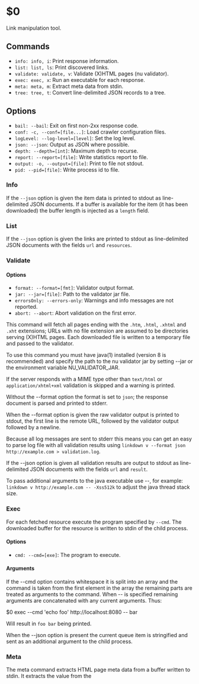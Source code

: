 $0
==

Link manipulation tool.

## Commands

* `info: info, i`: Print response information.
* `list: list, ls`: Print discovered links.
* `validate: validate, v`: Validate (X)HTML pages (nu validator).
* `exec: exec, x`: Run an executable for each response.
* `meta: meta, m`: Extract meta data from stdin.
* `tree: tree, t`: Convert line-delimited JSON records to a tree.

## Options

* `bail: --bail`: Exit on first non-2xx response code.
* `conf: -c, --conf=[file...]`: Load crawler configuration files.
* `logLevel: --log-level=[level]`: Set the log level.
* `json: --json`: Output as JSON where possible.
* `depth: --depth=[int]`: Maximum depth to recurse.
* `report: --report=[file]`: Write statistics report to file.
* `output: -o, --output=[file]`: Print to file not stdout.
* `pid: --pid=[file]`: Write process id to file.

### Info

If the `--json` option is given the item data is printed to stdout as line-delimited JSON documents. If a buffer is available for the item (it has been downloaded) the buffer length is injected as a `length` field.

### List

If the `--json` option is given the links are printed to stdout as line-delimited JSON documents with the fields `url` and `resources`.

### Validate

#### Options

* `format: --format=[fmt]`: Validator output format.
* `jar: --jar=[file]`: Path to the validator jar file.
* `errorsOnly: --errors-only`: Warnings and info messages are not reported.
* `abort: --abort`: Abort validation on the first error.

This command will fetch all pages ending with the `.htm`, `.html`, `.xhtml` and `.xht` extensions; URLs with no file extension are assumed to be directories serving (X)HTML pages. Each downloaded file is written to a temporary file and passed to the validator.

To use this command you must have java(1) installed (version 8 is recommended) and specify the path to the nu validator jar by setting --jar or the environment variable NU_VALIDATOR_JAR.

If the server responds with a MIME type other than `text/html` or `application/xhtml+xml` validation is skipped and a warning is printed.

Without the --format option the format is set to `json`; the response document is parsed and printed to stderr.

When the --format option is given the raw validator output is printed to stdout, the first line is the remote URL, followed by the validator output followed by a newline.

Because all log messages are sent to stderr this means you can get an easy to parse log file with all validation results using `linkdown v --format json http://example.com > validation.log`.

If the --json option is given all validation results are output to stdout as line-delimited JSON documents with the fields `url` and `result`.

To pass additional arguments to the java executable use --, for example: `linkdown v http://example.com -- -Xss512k` to adjust the java thread stack size.

### Exec

For each fetched resource execute the program specified by `--cmd`. The downloaded buffer for the resource is written to stdin of the child process.

#### Options

* `cmd: --cmd=[exe]`: The program to execute.

#### Arguments

If the --cmd option contains whitespace it is split into an array and the command is taken from the first element in the array the remaining parts are treated as arguments to the command. When -- is specified remaining arguments are concatenated with any current arguments. Thus:

$0 exec --cmd 'echo foo' http://localhost:8080 -- bar

Will result in `foo bar` being printed.

When the --json option is present the current queue item is stringified and sent as an additional argument to the child process.

### Meta

The meta command extracts HTML page meta data from a buffer written to stdin. It extracts the value from the <title> element and any <meta> tags in the input buffer.

Typically this is used in combination with the exec command.

It prints to stdout a JSON document containing the meta data. When a JSON document is passed as an argument the meta data is injected into the input document.

#### Example

Without the --json option to the exec command a simple document is printed.

```
$0 exec http://localhost:8080/meta --cmd 'ldn meta'
```

Outputs:

```
{
  "meta": {
    "title": "Meta Page",
    "description": "Meta Test",
    "keywords": "meta, link, http, linkdown"
  }
}
```

When the --json option is given to exec a more complete document is printed.

```
$0 exec http://localhost:8080/meta --cmd 'ldn meta' --json
```

Outputs:

```
{
  "url": "http://localhost:8080/meta",
  "protocol": "http",
  "host": "localhost",
  "port": 8080,
  "path": "/meta",
  "depth": 1,
  "fetched": true,
  "status": "downloaded",
  "stateData": {
    "requestLatency": 21,
    "requestTime": 28,
    "contentLength": 278,
    "contentType": "text/html; charset=utf-8",
    "code": 200,
    "headers": {
      "content-type": "text/html; charset=utf-8",
      "content-length": "278",
      "etag": "W/\"116-XLd4QBoQli2+6XLPb3Hinw\"",
      "date": "Wed, 17 Feb 2016 15:02:57 GMT",
      "connection": "close"
    },
    "downloadTime": 7,
    "actualDataSize": 278,
    "sentIncorrectSize": false
  },
  "meta": {
    "title": "Meta Page",
    "description": "Meta Test",
    "keywords": "meta, link, http, linkdown"
  }
}
```

#### See

linkdown-exec(1)

### Tree

Reads line-delimited JSON records on stdin and parses the records into a tree structure representing the requests. Designed to be used in conjunction with `meta` so that meta data may be injected into each request before converting to the tree structure.

The tree structure may then be used to generate a sitemap. Output is keyed by fully qualified host name to allow for the scenario when a crawl resolves to multiple hosts.

Be careful with this command, it needs to buffer all the records into memory in order to be able to create the tree structure correctly and also needs to parse each JSON record as well as stringify when printing to stdout. For small to medium size sites this should not be a problem but if you input data for a huge site the process will hang and you may even run out of memory.

#### Options

* `prettyPrint: --pretty-print`: Pretty print the JSON output.
* `hierarchy: --archy, --hierarchy`: Print tree hierarchy.
* `labels: --labels, --path-labels`: Print hierarchy tree labels as the path name.

By default this command will print a JSON document, when `--pretty-print` is specified the JSON document is indented

When the `--hierarchy` option is given the output is a tree representation suitable for printing to a terminal and for quickly seeing an overview of the hierarchy. By default labels for this tree view are inferred from the data available, to use more predictable labels that always use the URL path name specify `--path-labels`. When the tree output contains multiple trees to print (multiple hosts) each tree is separated by a newline.

## Redirects

Redirects are automatically followed provided the redirect is to the same host.

## Report

When the `--report` option is given statistics are written to the specified file as a JSON document when the crawl is complete, it has the following fields:

* `length`: Number of items in the queue.
* `complete`: Number of items completed.
* `errors`: Number of requests that responded with 4xx or 5xx status codes.
* `stats`: An object containing statistics.

The stats object has child objects that contain `min`, `max` and `avg` statistics for each of the following fields:

* `headers`: Time in milliseconds until response headers were received.
* `body`: Time in milliseconds to download the response body.
* `request`: Time in milliseconds to download the entire response; headers and body.
* `size`: Size in bytes for the response body.

## Output

When the `--ouput` option is given printing is redirected to the specified file and is not written to stdout. If the file does not exist it is created otherwise it is truncated; if the file stream cannot be created an error is reported and the program will exit with a non-zero exit code.

## Signals

You may pause the crawl by sending the signal `TSTP` and resume a paused crawl by sending the signal `CONT`.

Attempting to send the `TSTP` signal on a paused crawl will have no effect as will attempting to send `CONT` when the crawl has not previously been paused with `TSTP`.

Note that depending upon the concurrency level you may see messages printed after a crawl is paused.

## Exit

The program will exit with a non-zero exit code when an error is encountered. When the crawl completes any 4xx and 5xx HTTP response codes will cause the program to exit with code 255. This guarantees that a success exit code of zero will only occur when the crawl completes and no HTTP error responses occurred.

## See

signal(7)
